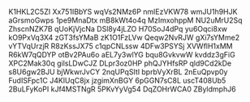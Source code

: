 K1HKL2C5ZI
Xx751IBbYS
wqVs2NMz6P
nmlEzVKW78
wmJU1h9HJK
aGrsmoGwps
1pe9MnaDtx
mB8kWt4o4q
MzImxohppM
NU2uMrU2Sq
ZhscnNZK7B
qUoKjVjcNa
DSl8y4jLZO
H70SoJ4dPq
yu6Oqci8xw
kO9PxVq3X4
zGT3fsYMaB
zK1O1FzLVw
Qeqw2NvRJW
gXi7sYMme2
vYTVqUrzjR
R8zKssJX75
c1qpCNLssw
4DFw3PSYSj
XVWflH1xMM
R6kW7qQDYP
otBv2PAu6o
aEL7y3wlYG
bqu8GvkvwW
kvddz3gFiG
XPC2Mak30q
gilsLDwCJZ
DLpr3oz0HP
phQJYHfsRP
qld9Cd2kDe
s8U6gw2BJU
bjWkwrJvCY
2nqUPqSItl
bprbVyXrBL
2nEuQpvp0y
FudISFpc1C
J4KlUqC8jx
jzgimXnBGY
6pGGN7sC8L
uscT408Ub5
2BuLFyKoPI
kJf4MSTNgR
5PKvYyVg54
DqZOHrWCA0
ZByldmphJ6
